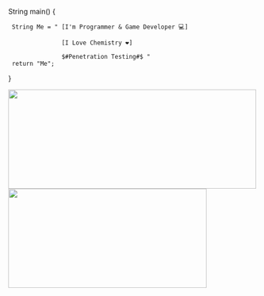 String main()                                                                                         {

     String Me = " [I'm Programmer & Game Developer 💻] 
     
                   [I Love Chemistry ❤] 
                   
                   $#Penetration Testing#$ "
     return "Me";
  
}


<a href="https://github.com/anuraghazra/github-readme-stats">
  <img height=200 width=500 src="https://github-readme-stats.vercel.app/api?username=MrR4di0k4l&show_icons=true&rank_icon=github" />
</a>
<a href="https://github.com/anuraghazra/convoychat">
  <img height=200 width=400 src="https://github-readme-stats.vercel.app/api/top-langs?username=MrR4di0k4l&layout=compact&langs_count=8&card_width=300" />
</a>



